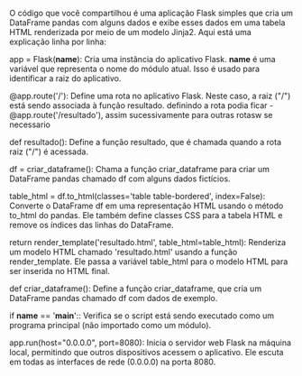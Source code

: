 O código que você compartilhou é uma aplicação Flask simples que cria um DataFrame pandas com alguns dados e exibe esses dados em uma tabela HTML renderizada por meio de um modelo Jinja2. Aqui está uma explicação linha por linha:


app = Flask(__name__): Cria uma instância do aplicativo Flask.
 __name__ é uma variável que representa o nome do módulo atual. Isso é usado para identificar a raiz do aplicativo.

@app.route('/'): Define uma rota no aplicativo Flask. Neste caso,
a raiz ("/") está sendo associada à função resultado.
definindo a rota podia ficar - @app.route('/resultado'), assim sucessivamente para outras rotasw se necessario

def resultado(): 
Define a função resultado, que é chamada quando a rota raiz ("/") é acessada.

df = criar_dataframe(): 
Chama a função criar_dataframe para criar um DataFrame pandas chamado df com alguns dados fictícios.

table_html = df.to_html(classes='table table-bordered', index=False): 
Converte o DataFrame df em uma representação HTML usando o método to_html do pandas. 
Ele também define classes CSS para a tabela HTML e remove os índices das linhas do DataFrame.

return render_template('resultado.html', table_html=table_html): 
Renderiza um modelo HTML chamado 'resultado.html' usando a função render_template. 
Ele passa a variável table_html para o modelo HTML para ser inserida no HTML final.

def criar_dataframe(): 
Define a função criar_dataframe, que cria um DataFrame pandas chamado df com dados de exemplo.

if __name__ == '__main__':: 
Verifica se o script está sendo executado como um programa principal (não importado como um módulo).

app.run(host="0.0.0.0", port=8080): 
Inicia o servidor web Flask na máquina local, permitindo que outros dispositivos acessem o aplicativo. 
Ele escuta em todas as interfaces de rede (0.0.0.0) na porta 8080.